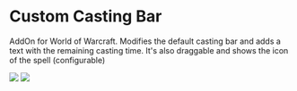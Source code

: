 # Custom Casting Bar
AddOn for World of Warcraft.
Modifies the default casting bar and adds a text with the remaining casting time. It's also draggable and shows the icon of the spell (configurable)

![](http://jrsanjuan.com/img/addonshadowbolt.jpg)
![](http://jrsanjuan.com/img/addonsettings.jpg)

